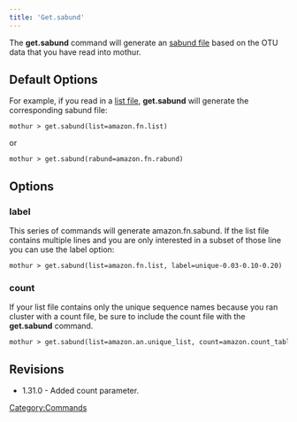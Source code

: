 ```yaml
---
title: 'Get.sabund'
---
```

The **get.sabund** command will generate an [sabund
file](sabund_file) based on the OTU data that you have read
into mothur.

## Default Options

For example, if you read in a [list file](list_file),
**get.sabund** will generate the corresponding
sabund file:

    mothur > get.sabund(list=amazon.fn.list)

or

    mothur > get.sabund(rabund=amazon.fn.rabund)

## Options

### label

This series of commands will generate amazon.fn.sabund. If the list file
contains multiple lines and you are only interested in a subset of those
line you can use the label option:

    mothur > get.sabund(list=amazon.fn.list, label=unique-0.03-0.10-0.20)

### count

If your list file contains only the unique sequence names because you
ran cluster with a count file, be sure to include the count file with
the **get.sabund** command.

    mothur > get.sabund(list=amazon.an.unique_list, count=amazon.count_table)

## Revisions

-   1.31.0 - Added count parameter.

[Category:Commands](Category:Commands)

